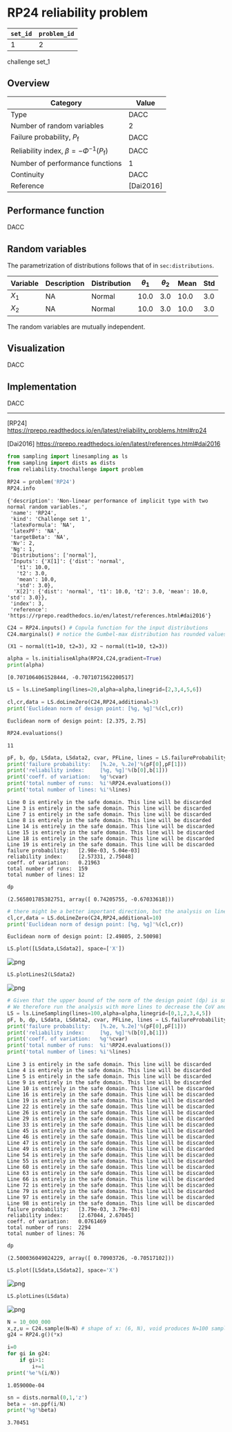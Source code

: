 # RP24 reliability problem

| `set_id` | `problem_id` |
| -------- | ------------ |
| 1       | 2            |

challenge set_1

## Overview

| Category                                              | Value |
| ----------------------------------------------------- | ----- |
| Type                                                  | DACC  |
| Number of random variables                            | 2     |
| Failure probability, $P_\mathrm{f}$                   | DACC  |
| Reliability index, $\beta=-\Phi^{-1}(P_\mathrm{f})$   | DACC  |
| Number of performance functions                       | 1     |
| Continuity                                            | DACC  |
| Reference                                             | [Dai2016] |

## Performance function

DACC

## Random variables

The parametrization of distributions follows that of in
`sec:distributions`.

| Variable  | Description | Distribution    | $\theta_1$    | $\theta_2$   | Mean     | Std     |
| --------- | ----------- | ----------------| ------------- | ------------ | -------- | --------| 
| $X_1$     | NA          |  Normal         | 10.0          | 3.0          | 10.0     | 3.0    |
| $X_2$     | NA          |  Normal         | 10.0          | 3.0          | 10.0     | 3.0    |

The random variables are mutually independent.

## Visualization

DACC

## Implementation

DACC

<hr>

[RP24] https://rprepo.readthedocs.io/en/latest/reliability_problems.html#rp24

[Dai2016] https://rprepo.readthedocs.io/en/latest/references.html#dai2016 


```python
from sampling import linesampling as ls
from sampling import dists as dists
from reliability.tnochallenge import problem
```


```python
RP24 = problem('RP24')
RP24.info
```




    {'description': 'Non-linear performance of implicit type with two normal random variables.',
     'name': 'RP24',
     'kind': 'Challenge set 1',
     'latexFormula': 'NA',
     'latexPF': 'NA',
     'targetBeta': 'NA',
     'Nv': 2,
     'Ng': 1,
     'Distributions': ['normal'],
     'Inputs': {'X[1]': {'dist': 'normal',
       't1': 10.0,
       't2': 3.0,
       'mean': 10.0,
       'std': 3.0},
      'X[2]': {'dist': 'normal', 't1': 10.0, 't2': 3.0, 'mean': 10.0, 'std': 3.0}},
     'index': 3,
     'reference': 'https://rprepo.readthedocs.io/en/latest/references.html#dai2016'}




```python
C24 = RP24.inputs() # Copula function for the input distributions
C24.marginals() # notice the Gumbel-max distribution has rounded values in the table above
```




    (X1 ~ normal(t1=10, t2=3), X2 ~ normal(t1=10, t2=3))




```python
alpha = ls.initialiseAlpha(RP24,C24,gradient=True)
print(alpha)
```

    [0.7071064061528444, -0.7071071562200517]



```python
LS = ls.LineSampling(lines=20,alpha=alpha,linegrid=[2,3,4,5,6])
```


```python
cl,cr,data = LS.doLineZero(C24,RP24,additional=3)
print('Euclidean norm of design point: [%g, %g]'%(cl,cr))
```

    Euclidean norm of design point: [2.375, 2.75]



```python
RP24.evaluations()
```




    11




```python
pF, b, dp, LSdata, LSdata2, cvar, PFLine, lines = LS.failureProbability(C24,RP24,additional=4,seed=7)
print('failure probability:   [%.2e, %.2e]'%(pF[0],pF[1]))
print('reliability index:     [%g, %g]'%(b[0],b[1]))
print('coeff. of variation:   %g'%cvar)
print('total number of runs:  %i'%RP24.evaluations())
print('total number of lines: %i'%lines)
```

    Line 0 is entirely in the safe domain. This line will be discarded
    Line 3 is entirely in the safe domain. This line will be discarded
    Line 7 is entirely in the safe domain. This line will be discarded
    Line 8 is entirely in the safe domain. This line will be discarded
    Line 14 is entirely in the safe domain. This line will be discarded
    Line 15 is entirely in the safe domain. This line will be discarded
    Line 18 is entirely in the safe domain. This line will be discarded
    Line 19 is entirely in the safe domain. This line will be discarded
    failure probability:   [2.98e-03, 5.04e-03]
    reliability index:     [2.57331, 2.75048]
    coeff. of variation:   0.21963
    total number of runs:  159
    total number of lines: 12



```python
dp
```




    (2.565801785382751, array([ 0.74205755, -0.67033618]))




```python
# there might be a better important direction, but the analysis on line zero needs more definition
cl,cr,data = LS.doLineZero(C24,RP24,additional=10)
print('Euclidean norm of design point: [%g, %g]'%(cl,cr))
```

    Euclidean norm of design point: [2.49805, 2.50098]



```python
LS.plot([LSdata,LSdata2], space=['X'])
```


![png](reliability_TNO_RP24/output_11_0.png)



```python
LS.plotLines2(LSdata2)
```


![png](reliability_TNO_RP24/output_12_0.png)



```python
# Given that the upper bound of the norm of the design point (dp) is smaller than any other norm found on the limit state surface, we can't establish a new direction.
# We therefore run the analysis with more lines to decrease the CoV and possibly look for a better direction.
LS = ls.LineSampling(lines=100,alpha=alpha,linegrid=[0,1,2,3,4,5])
pF, b, dp, LSdata, LSdata2, cvar, PFLine, lines = LS.failureProbability(C24,RP24,additional=20)
print('failure probability:   [%.2e, %.2e]'%(pF[0],pF[1]))
print('reliability index:     [%g, %g]'%(b[0],b[1]))
print('coeff. of variation:   %g'%cvar)
print('total number of runs:  %i'%RP24.evaluations())
print('total number of lines: %i'%lines)
```

    Line 3 is entirely in the safe domain. This line will be discarded
    Line 4 is entirely in the safe domain. This line will be discarded
    Line 5 is entirely in the safe domain. This line will be discarded
    Line 9 is entirely in the safe domain. This line will be discarded
    Line 10 is entirely in the safe domain. This line will be discarded
    Line 16 is entirely in the safe domain. This line will be discarded
    Line 19 is entirely in the safe domain. This line will be discarded
    Line 22 is entirely in the safe domain. This line will be discarded
    Line 26 is entirely in the safe domain. This line will be discarded
    Line 29 is entirely in the safe domain. This line will be discarded
    Line 33 is entirely in the safe domain. This line will be discarded
    Line 45 is entirely in the safe domain. This line will be discarded
    Line 46 is entirely in the safe domain. This line will be discarded
    Line 47 is entirely in the safe domain. This line will be discarded
    Line 49 is entirely in the safe domain. This line will be discarded
    Line 54 is entirely in the safe domain. This line will be discarded
    Line 55 is entirely in the safe domain. This line will be discarded
    Line 60 is entirely in the safe domain. This line will be discarded
    Line 63 is entirely in the safe domain. This line will be discarded
    Line 66 is entirely in the safe domain. This line will be discarded
    Line 72 is entirely in the safe domain. This line will be discarded
    Line 79 is entirely in the safe domain. This line will be discarded
    Line 97 is entirely in the safe domain. This line will be discarded
    Line 98 is entirely in the safe domain. This line will be discarded
    failure probability:   [3.79e-03, 3.79e-03]
    reliability index:     [2.67044, 2.67045]
    coeff. of variation:   0.0761469
    total number of runs:  2294
    total number of lines: 76



```python
dp
```




    (2.500036049024229, array([ 0.70903726, -0.70517102]))




```python
LS.plot([LSdata,LSdata2], space='X')
```


![png](reliability_TNO_RP24/output_15_0.png)



```python
LS.plotLines(LSdata)
```


![png](reliability_TNO_RP24/output_16_0.png)



```python
N = 10_000_000
x,z,u = C24.sample(N=N) # shape of x: (6, N), void produces N=100 samples  
g24 = RP24.g()(*x)
```


```python
i=0
for gi in g24:
    if gi>1:
        i+=1
print('%e'%(i/N))
```

    1.059000e-04



```python
sn = dists.normal(0,1,'z')
beta = -sn.ppf(i/N)
print('%g'%beta)
```

    3.70451



```python

```
